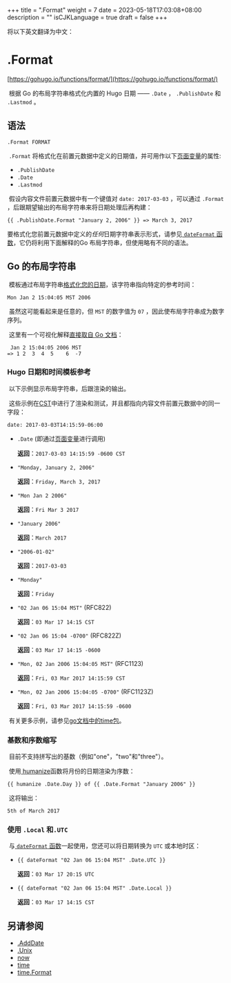 +++
title = ".Format"
weight = 7
date = 2023-05-18T17:03:08+08:00
description = ""
isCJKLanguage = true
draft = false
+++

将以下英文翻译为中文：
# .Format

[https://gohugo.io/functions/format/](https://gohugo.io/functions/format/)

​	根据 Go 的布局字符串格式化内置的 Hugo 日期 ——  `.Date` ， `.PublishDate`  和  `.Lastmod` 。  

## 语法

```
.Format FORMAT
```

​	`.Format` 将格式化在前置元数据中定义的日期值，并可用作以下[页面变量](https://gohugo.io/variables/page/)的属性: 

- `.PublishDate`
- `.Date`
- `.Lastmod`

​	假设内容文件前置元数据中有一个键值对  `date: 2017-03-03` ，可以通过  `.Format` ，后跟期望输出的布局字符串来将日期处理后再构建：

```go-html-template
{{ .PublishDate.Format "January 2, 2006" }} => March 3, 2017
```

​	要格式化您前置元数据中定义的*任何*日期字符串表示形式，请参见[ `dateFormat`  函数](https://gohugo.io/functions/dateformat/)，它仍将利用下面解释的Go 布局字符串，但使用略有不同的语法。  

## Go 的布局字符串

​	模板通过布局字符串[格式化您的日期](https://golang.org/pkg/time/)，该字符串指向特定的参考时间：

```
Mon Jan 2 15:04:05 MST 2006
```

​	虽然这可能看起来是任意的，但  `MST`  的数字值为  `07` ，因此使布局字符串成为数字序列。  

​	这里有一个可视化解释[直接取自 Go 文档](https://golang.org/pkg/time/#example_Time_Format)：

```
 Jan 2 15:04:05 2006 MST
=> 1 2  3  4  5    6  -7
```

### Hugo 日期和时间模板参考 

​	以下示例显示布局字符串，后跟渲染的输出。  

​	这些示例在[CST](https://en.wikipedia.org/wiki/Central_Time_Zone)中进行了渲染和测试，并且都指向内容文件前置元数据中的同一字段：

```
date: 2017-03-03T14:15:59-06:00
```

- `.Date` (即通过[页面变量](https://gohugo.io/variables/page/)进行调用)

  **返回**：`2017-03-03 14:15:59 -0600 CST`

- `"Monday, January 2, 2006"`

  **返回**：`Friday, March 3, 2017`

- `"Mon Jan 2 2006"`

  **返回**：`Fri Mar 3 2017`

- `"January 2006"`

  **返回**：`March 2017`

- `"2006-01-02"`

  **返回**：`2017-03-03`

- `"Monday"`

  **返回**：`Friday`

- `"02 Jan 06 15:04 MST"` (RFC822)

  **返回**：`03 Mar 17 14:15 CST`

- `"02 Jan 06 15:04 -0700"` (RFC822Z)

  **返回**：`03 Mar 17 14:15 -0600`

- `"Mon, 02 Jan 2006 15:04:05 MST"` (RFC1123)

  **返回**：`Fri, 03 Mar 2017 14:15:59 CST`

- `"Mon, 02 Jan 2006 15:04:05 -0700"` (RFC1123Z)

  **返回**：`Fri, 03 Mar 2017 14:15:59 -0600`

​	有关更多示例，请参见[go文档中的time包](https://golang.org/pkg/time/#ANSIC)。 

### 基数和序数缩写

​	目前不支持拼写出的基数（例如"one"，"two"和"three"）。  

​	使用[ humanize](https://gohugo.io/functions/humanize)函数将月份的日期渲染为序数：

```go-html-template
{{ humanize .Date.Day }} of {{ .Date.Format "January 2006" }}
```

​	这将输出：

```
5th of March 2017
```

###  使用 `.Local` 和`.UTC` 

​	与[ `dateFormat`  函数](https://gohugo.io/functions/dateformat/)一起使用，您还可以将日期转换为 `UTC` 或本地时区：  

- `{{ dateFormat "02 Jan 06 15:04 MST" .Date.UTC }}`

  **返回**：`03 Mar 17 20:15 UTC`

- `{{ dateFormat "02 Jan 06 15:04 MST" .Date.Local }}`

  **返回**：`03 Mar 17 14:15 CST`

## 另请参阅

- [.AddDate](https://gohugo.io/functions/adddate/)
- [.Unix](https://gohugo.io/functions/unix/)
- [now](https://gohugo.io/functions/now/)
- [time](https://gohugo.io/functions/time/)
- [time.Format](https://gohugo.io/functions/dateformat/)
